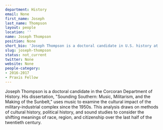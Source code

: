 ```yaml
---
department: History
email: None
first_name: Joseph
last_name: Thompson
layout: people
location: ''
name: Joseph Thompson
position: None
short_bio: 'Joseph Thompson is a doctoral candidate in U.S. history at UVA and a graduate fellow in the Scholars' Lab.'
slug: joseph-thompson
status: not_current
twitter: None
website: None
people-category:
- 2016-2017
- Praxis Fellow
---
```


Joseph Thompson is a doctoral candidate in the Corcoran Department of History. His dissertation, "Sounding Southern: Music, Militarism, and the Making of the Sunbelt," uses music to examine the cultural impact of the military-industrial complex since the 1950s. This analysis draws on methods of cultural history, political history, and sound studies to consider the shifting meanings of race, region, and citizenship over the last half of the twentieth century.
